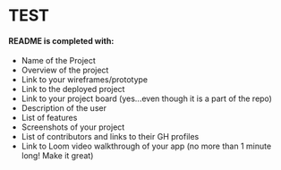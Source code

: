 # TEST
#### README is completed with:
- Name of the Project
- Overview of the project
- Link to your wireframes/prototype
- Link to the deployed project
- Link to your project board (yes...even though it is a part of the repo)
- Description of the user
- List of features
- Screenshots of your project
- List of contributors and links to their GH profiles
- Link to Loom video walkthrough of your app (no more than 1 minute long! Make it great)
